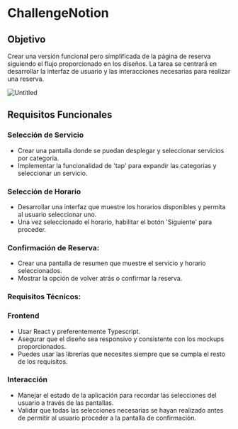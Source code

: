 # ChallengeNotion
## **Objetivo**

Crear una versión funcional pero simplificada de la página de reserva siguiendo el flujo proporcionado en los diseños. La tarea se centrará en desarrollar la interfaz de usuario y las interacciones necesarias para realizar una reserva.

![Untitled](https://github.com/tomigonzalez/ChallengeNotion/assets/105464634/4588f00f-be64-45db-bfee-df02756c5ea9)


## **Requisitos Funcionales**

### **Selección de Servicio**

- Crear una pantalla donde se puedan desplegar y seleccionar servicios por categoría.
- Implementar la funcionalidad de 'tap' para expandir las categorías y seleccionar un servicio.

### **Selección de Horario**

- Desarrollar una interfaz que muestre los horarios disponibles y permita al usuario seleccionar uno.
- Una vez seleccionado el horario, habilitar el botón 'Siguiente' para proceder.

### **Confirmación de Reserva:**

- Crear una pantalla de resumen que muestre el servicio y horario seleccionados.
- Mostrar la opción de volver atrás o confirmar la reserva.

### **Requisitos Técnicos:**

### **Frontend**

- Usar React y preferentemente Typescript.
- Asegurar que el diseño sea responsivo y consistente con los mockups proporcionados.
- Puedes usar las librerías que necesites siempre que se cumpla el resto de los requisitos.

### **Interacción**

- Manejar el estado de la aplicación para recordar las selecciones del usuario a través de las pantallas.
- Validar que todas las selecciones necesarias se hayan realizado antes de permitir al usuario proceder a la pantalla de confirmación.
